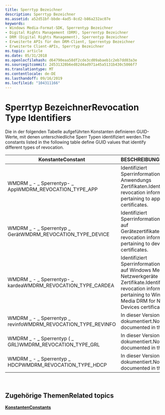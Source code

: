 ```yaml
---
title: Sperrtyp Bezeichner
description: Sperrtyp Bezeichner
ms.assetid: a52d51bf-bbde-4ad5-8cd2-b86a232ac07e
keywords:
- Windows Media-Format-SDK, Sperrentyp Bezeichner
- Digital Rights Management (DRM), Sperrentyp Bezeichner
- DRM (Digital Rights Management), Sperrentyp Bezeichner
- Erweiterte APIs für den DRM-Client, Sperrentyp Bezeichner
- Erweiterte Client-APIs, Sperrtyp Bezeichner
ms.topic: article
ms.date: 05/31/2018
ms.openlocfilehash: d64790eaa58df2cde3cd09abaeb1c2eb7dd03a3e
ms.sourcegitcommit: 2d531328b6ed82d4ad971a45a5131b430c5866f7
ms.translationtype: MT
ms.contentlocale: de-DE
ms.lasthandoff: 09/16/2019
ms.locfileid: "104311166"
---
```

# <a name="revocation-type-identifiers"></a><span data-ttu-id="f14ac-108">Sperrtyp Bezeichner</span><span class="sxs-lookup"><span data-stu-id="f14ac-108">Revocation Type Identifiers</span></span>

<span data-ttu-id="f14ac-109">Die in der folgenden Tabelle aufgeführten Konstanten definieren GUID-Werte, mit denen unterschiedliche Sperr Typen identifiziert werden.</span><span class="sxs-lookup"><span data-stu-id="f14ac-109">The constants listed in the following table define GUID values that identify different types of revocation.</span></span>



| <span data-ttu-id="f14ac-110">Konstante</span><span class="sxs-lookup"><span data-stu-id="f14ac-110">Constant</span></span>                         | <span data-ttu-id="f14ac-111">BESCHREIBUNG</span><span class="sxs-lookup"><span data-stu-id="f14ac-111">Description</span></span>                                                                                         |
|----------------------------------|-----------------------------------------------------------------------------------------------------|
| <span data-ttu-id="f14ac-112">WMDRM \_ - \_ Sperrentyp- \_ App</span><span class="sxs-lookup"><span data-stu-id="f14ac-112">WMDRM\_REVOCATION\_TYPE\_APP</span></span>     | <span data-ttu-id="f14ac-113">Identifiziert Sperrinformationen zu Anwendungs Zertifikaten.</span><span class="sxs-lookup"><span data-stu-id="f14ac-113">Identifies revocation information pertaining to application certificates.</span></span>                           |
| <span data-ttu-id="f14ac-114">WMDRM \_ - \_ Sperrentyp \_ Gerät</span><span class="sxs-lookup"><span data-stu-id="f14ac-114">WMDRM\_REVOCATION\_TYPE\_DEVICE</span></span>  | <span data-ttu-id="f14ac-115">Identifiziert Sperrinformationen in Bezug auf Gerätezertifikate.</span><span class="sxs-lookup"><span data-stu-id="f14ac-115">Identifies revocation information pertaining to device certificates.</span></span>                                |
| <span data-ttu-id="f14ac-116">WMDRM \_ - \_ Sperrentyp- \_ kardea</span><span class="sxs-lookup"><span data-stu-id="f14ac-116">WMDRM\_REVOCATION\_TYPE\_CARDEA</span></span>  | <span data-ttu-id="f14ac-117">Identifiziert Sperrinformationen in Bezug auf Windows Media DRM für Netzwerkgeräte Zertifikate.</span><span class="sxs-lookup"><span data-stu-id="f14ac-117">Identifies revocation information pertaining to Windows Media DRM for Network Devices certificates.</span></span> |
| <span data-ttu-id="f14ac-118">WMDRM \_ - \_ Sperrentyp \_ revinfo</span><span class="sxs-lookup"><span data-stu-id="f14ac-118">WMDRM\_REVOCATION\_TYPE\_REVINFO</span></span> | <span data-ttu-id="f14ac-119">In dieser Version nicht dokumentiert.</span><span class="sxs-lookup"><span data-stu-id="f14ac-119">Not documented in this release.</span></span>                                                                     |
| <span data-ttu-id="f14ac-120">WMDRM \_ - \_ Sperrentyp ( \_ GRL)</span><span class="sxs-lookup"><span data-stu-id="f14ac-120">WMDRM\_REVOCATION\_TYPE\_GRL</span></span>     | <span data-ttu-id="f14ac-121">In dieser Version nicht dokumentiert.</span><span class="sxs-lookup"><span data-stu-id="f14ac-121">Not documented in this release.</span></span>                                                                     |
| <span data-ttu-id="f14ac-122">WMDRM \_ - \_ Sperrentyp \_ HDCP</span><span class="sxs-lookup"><span data-stu-id="f14ac-122">WMDRM\_REVOCATION\_TYPE\_HDCP</span></span>    | <span data-ttu-id="f14ac-123">In dieser Version nicht dokumentiert.</span><span class="sxs-lookup"><span data-stu-id="f14ac-123">Not documented in this release.</span></span>                                                                     |



 

## <a name="related-topics"></a><span data-ttu-id="f14ac-124">Zugehörige Themen</span><span class="sxs-lookup"><span data-stu-id="f14ac-124">Related topics</span></span>

<dl> <dt>

[<span data-ttu-id="f14ac-125">**Konstanten**</span><span class="sxs-lookup"><span data-stu-id="f14ac-125">**Constants**</span></span>](constants.md)
</dt> </dl>

 

 





